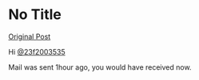 # No Title

[Original Post](https://discourse.onlinedegree.iitm.ac.in/t/168825/2)

<p>Hi <a class="mention" href="/u/23f2003535">@23f2003535</a></p>
<p>Mail was sent 1hour ago, you would have received now.</p>